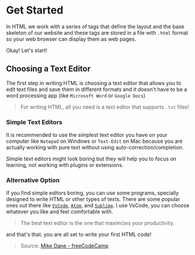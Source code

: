 # Get Started

In HTML we work with a series of tags that define the layout and the base skeleton of our website and these tags are stored in a file with `.html` format so your web browser can display them as web pages.

Okay! Let's start!

## Choosing a Text Editor

The first step in writing HTML is choosing a text editor that allows you to edit text files and save them in different formats and it doesn't have to be a word processing app (like `Microsoft Word` or `Google Docs`)

> For writing HTML, all you need is a text editor that supports `.txt` files!

### Simple Text Editors

It is recommended to use the simplest text editor you have on your computer like `Notepad` on Windows or `Text-Edit` on Mac because you are actually working with pure text without using auto-correction/completion.

Simple text editors might look boring but they will help you to focus on learning, not working with plugins or extensions.

### Alternative Option

If you find simple editors boring, you can use some programs, specially designed to write HTML or other types of texts. There are some popular ones out there like [`VsCode`](https://code.visualstudio.com/), [`Atom`](https://atom.io/), and [`Sublime`](https://www.sublimetext.com/). I use VsCode, you can choose whatever you like and feel comfortable with.  

> The best text editor is the one that maximizes your productivity.

and that's that. you are all set to write your first HTML code!

> Source: [Mike Dane - freeCodeCamp](https://youtu.be/pQN-pnXPaVg)
